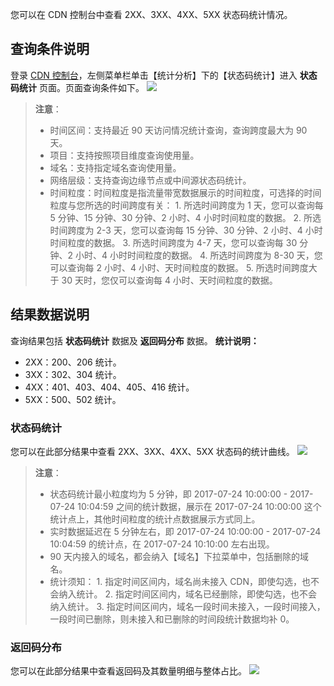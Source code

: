 您可以在 CDN 控制台中查看 2XX、3XX、4XX、5XX 状态码统计情况。

## 查询条件说明
登录 [CDN 控制台](http://console.tcecqpoc.fsphere.cn/cdn)，左侧菜单栏单击【统计分析】下的【状态码统计】进入 **状态码统计** 页面。页面查询条件如下。
![](http://imgcache.tcecqpoc.fsphere.cn/image/main.qcloudimg.com/raw/a7ee1e91c090fbc7f5124a5b2c015911.png)
> **注意**：
> + 时间区间：支持最近 90 天访问情况统计查询，查询跨度最大为 90 天。
> + 项目：支持按照项目维度查询使用量。
> + 域名：支持指定域名查询使用量。
> + 网络层级：支持查询边缘节点或中间源状态码统计。
> + 时间粒度：时间粒度是指流量带宽数据展示的时间粒度，可选择的时间粒度与您所选的时间跨度有关：
	1. 所选时间跨度为 1 天，您可以查询每 5 分钟、15 分钟、30 分钟、2 小时、4 小时时间粒度的数据。
	2. 所选时间跨度为 2-3 天，您可以查询每 15 分钟、30 分钟、2 小时、4 小时时间粒度的数据。
	3. 所选时间跨度为 4-7 天，您可以查询每 30 分钟、2 小时、4 小时时间粒度的数据。
	4. 所选时间跨度为 8-30 天，您可以查询每 2 小时、4 小时、天时间粒度的数据。
	5. 所选时间跨度大于 30 天时，您仅可以查询每 4 小时、天时间粒度的数据。

## 结果数据说明
查询结果包括 **状态码统计** 数据及 **返回码分布** 数据。
**统计说明：**
+ 2XX：200、206 统计。
+ 3XX：302、304 统计。
+ 4XX：401、403、404、405、416 统计。
+ 5XX：500、502 统计。

### 状态码统计
您可以在此部分结果中查看 2XX、3XX、4XX、5XX 状态码的统计曲线。
![](http://imgcache.tcecqpoc.fsphere.cn/image/main.qcloudimg.com/raw/235a13b4ce15218704c05dd13d6aa819.png)
> **注意**：
> + 状态码统计最小粒度均为 5 分钟，即 2017-07-24 10:00:00 - 2017-07-24 10:04:59 之间的统计数据，展示在 2017-07-24 10:00:00 这个统计点上，其他时间粒度的统计点数据展示方式同上。
> + 实时数据延迟在 5 分钟左右，即 2017-07-24 10:00:00 - 2017-07-24 10:04:59 的统计点，在 2017-07-24 10:10:00 左右出现。
> + 90 天内接入的域名，都会纳入【域名】下拉菜单中，包括删除的域名。
> + 统计须知：
	1. 指定时间区间内，域名尚未接入 CDN，即使勾选，也不会纳入统计。
	2. 指定时间区间内，域名已经删除，即使勾选，也不会纳入统计。
	3. 指定时间区间内，域名一段时间未接入，一段时间接入，一段时间已删除，则未接入和已删除的时间段统计数据均补 0。

### 返回码分布
您可以在此部分结果中查看返回码及其数量明细与整体占比。
![](http://imgcache.tcecqpoc.fsphere.cn/image/main.qcloudimg.com/raw/a0082b41196576b803c79c4c2c18ef8a.png)
